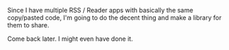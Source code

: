 
Since I have multiple RSS / Reader apps with basically the same copy/pasted code, I'm going to do the decent thing and make a library for them to share.

Come back later.  I might even have done it.